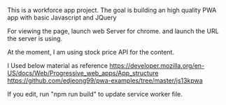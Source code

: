 This is a workforce app project.
The goal is building an high quality PWA app with basic Javascript and JQuery

For viewing the page, launch web Server for chrome.
and launch the URL the server is using.

At the moment, I am using stock price API for the content.



I Used below material as reference
https://developer.mozilla.org/en-US/docs/Web/Progressive_web_apps/App_structure
https://github.com/edjeong99/pwa-examples/tree/master/js13kpwa

If you edit, run "npm run build" to update service worker file.